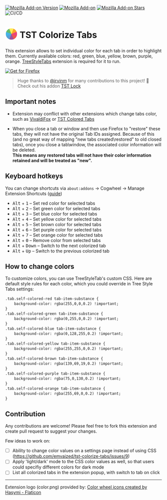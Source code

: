 [![Mozilla Add-on Version](https://img.shields.io/amo/v/tst-colorize-tabs?label=version&color=blue)](https://addons.mozilla.org/firefox/addon/tst-colorize-tabs/)
[![Mozilla Add-on](https://img.shields.io/amo/users/tst-colorize-tabs?color=%23FF6611&label=users&logo=Firefox)](https://addons.mozilla.org/firefox/addon/tst-colorize-tabs/)
[![Mozilla Add-on Stars](https://img.shields.io/amo/stars/tst-colorize-tabs)](https://addons.mozilla.org/firefox/addon/tst-colorize-tabs/)
![CI/CD](https://github.com/irvinm/TST-Colorize-Tabs/workflows/CI/CD/badge.svg)

# <sub align="bottom"><img height="40px" src="./src/images/color.png"></sub> TST Colorize Tabs

This extension allows to set individual color for each tab in order to highlight them. Currently available colors: red, green, blue, yellow, brown, purple, orange. [TreeStyleTabs](https://addons.mozilla.org/firefox/addon/tree-style-tab/) extension is required for it to run. 

<a href="https://addons.mozilla.org/firefox/addon/tst-colorize-tabs/"><img src="https://user-images.githubusercontent.com/585534/107280546-7b9b2a00-6a26-11eb-8f9f-f95932f4bfec.png" alt="Get for Firefox"></a>

> Huge thanks to [@irvinm](https://github.com/irvinm) for many contributions to this project! 🎉
Check out his addon [TST Lock](https://github.com/irvinm/TST-Lock)

## Important notes

- Extension may conflict with other extensions which change tabs color, such as [VivaldiFox](https://addons.mozilla.org/firefox/addon/vivaldifox/) or [TST Colored Tabs](https://addons.mozilla.org/firefox/addon/tst-colored-tabs/)

- When you close a tab or window and then use Firefox to "restore" these tabs, they will not have the original Tab IDs assigned.  Because of this (and no great way of mapping "new tabs created\restored" to old closed tabs), once you close a tab\window, the associated color information will be deleted.  
**This means any restored tabs will not have their color information retained and will be treated as "new".**

## Keyboard hotkeys

You can change shortcuts via `about:addons` -> Cogwheel -> Manage Extension Shortcuts ([guide](https://support.mozilla.org/en-US/kb/manage-extension-shortcuts-firefox))

- <kbd>Alt</kbd> + <kbd>1</kbd> – Set red color for selected tabs
- <kbd>Alt</kbd> + <kbd>2</kbd> – Set green color for selected tabs
- <kbd>Alt</kbd> + <kbd>3</kbd> – Set blue color for selected tabs
- <kbd>Alt</kbd> + <kbd>4</kbd> – Set yellow color for selected tabs
- <kbd>Alt</kbd> + <kbd>5</kbd> – Set brown color for selected tabs
- <kbd>Alt</kbd> + <kbd>6</kbd> – Set purple color for selected tabs
- <kbd>Alt</kbd> + <kbd>7</kbd> – Set orange color for selected tabs
- <kbd>Alt</kbd> + <kbd>0</kbd> – Remove color from selected tabs
- <kbd>Alt</kbd> + <kbd>Down</kbd> – Switch to the next colorized tab
- <kbd>Alt</kbd> + <kbd>Up</kbd> – Switch to the previous colorized tab

## How to change colors

To customize colors, you can use TreeStyleTab's custom CSS.
Here are default style rules for each color, which you could override in Tree Style Tabs settings:

```
.tab.self-colored-red tab-item-substance { 
    background-color: rgba(255,0,0,0.2) !important;
}
.tab.self-colored-green tab-item-substance { 
    background-color: rgba(0,255,0,0.2) !important; 
}
.tab.self-colored-blue tab-item-substance { 
    background-color: rgba(0,128,255,0.2) !important;
}
.tab.self-colored-yellow tab-item-substance { 
    background-color: rgba(255,255,0,0.2) !important; 
}
.tab.self-colored-brown tab-item-substance { 
    background-color: rgba(139,69,19,0.2) !important; 
}
.tab.self-colored-purple tab-item-substance { 
    background-color: rgba(75,0,130,0.2) !important; 
}
.tab.self-colored-orange tab-item-substance { 
    background-color: rgba(255,69,0,0.2) !important;
}
```

## Contribution
Any contributions are welcome! Please feel free to fork this extension and create pull request to suggest your changes.

Few ideas to work on: 
- [ ] Ability to change color values on a settings page instead of using CSS (https://github.com/emvaized/tst-colorize-tabs/issues/9)
- [ ] Apply 'light/dark' mode to the CSS color values as well, so that users could specifiy different colors for dark mode
- [ ] List all colorized tabs in the extension popup, with switch to tab on click

-----

Extension logo (color.png) provided by:  <a href="https://www.flaticon.com/free-icons/color-wheel" title="color wheel icons">Color wheel icons created by Hasymi - Flaticon</a>
